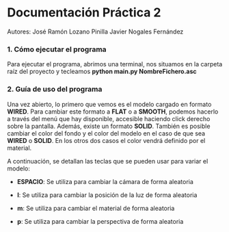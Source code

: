# Documentación Práctica 2

  Autores:
  José Ramón Lozano Pinilla
  Javier Nogales Fernández

### 1. Cómo ejecutar el programa

  

Para ejecutar el programa, abrimos una terminal, nos situamos en la carpeta raíz del proyecto y tecleamos **python main.py NombreFichero.asc**

  

### 2. Guía de uso del programa

  

Una vez abierto, lo primero que vemos es el modelo cargado en formato **WIRED**. Para cambiar este formato a **FLAT** o a **SMOOTH**, podemos hacerlo a través del menú que hay disponible, accesible haciendo click derecho sobre la pantalla. Además, existe un formato **SOLID**. También es posible cambiar el color del fondo y el color del modelo en el caso de que sea **WIRED** o **SOLID**. En los otros dos casos el color vendrá definido por el material.

A continuación, se detallan las teclas que se pueden usar para variar el modelo:

-  **ESPACIO**: Se utiliza para cambiar la cámara de forma aleatoria

-  **l**: Se utiliza para cambiar la posición de la luz de forma aleatoria

-  **m**: Se utiliza para cambiar el material de forma aleatoria

-  **p**: Se utiliza para cambiar la perspectiva de forma aleatoria